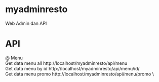 # myadminresto
Web Admin dan API 

# API
@ Menu\
Get data menu all http://localhost/myadminresto/api/menu \
Get data menu by id http://localhost/myadminresto/api/menu/id/ \
Get data menu promo http://localhost/myadminresto/api/menu/promo \



